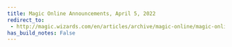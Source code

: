 ```yaml
---
title: Magic Online Announcements, April 5, 2022
redirect_to:
 - http://magic.wizards.com/en/articles/archive/magic-online/magic-online-announcements-april-5-2022
has_build_notes: False
---
```

